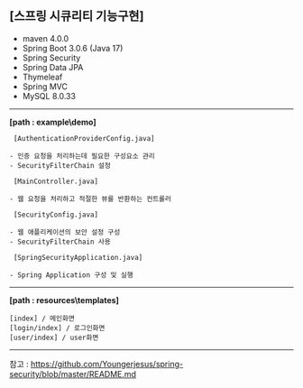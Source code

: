 [스프링 시큐리티 기능구현] 
------
- maven 4.0.0
- Spring Boot 3.0.6 (Java 17)
- Spring Security
- Spring Data JPA
- Thymeleaf
- Spring MVC
- MySQL 8.0.33

------
**[path : example\demo\]**
<pre><code> [AuthenticationProviderConfig.java]

- 인증 요청을 처리하는데 필요한 구성요소 관리
- SecurityFilterChain 설정
</pre></code>

<pre><code> [MainController.java]

- 웹 요청을 처리하고 적절한 뷰를 반환하는 컨트롤러
</pre></code>

<pre><code> [SecurityConfig.java]

- 웹 애플리케이션의 보안 설정 구성
- SecurityFilterChain 사용
</pre></code>

<pre><code> [SpringSecurityApplication.java]

- Spring Application 구성 및 실행
</pre></code>

------
**[path : resources\templates\]**
<pre><code>[index] / 메인화면
[login/index] / 로그인화면
[user/index] / user화면
</pre></code>

-------
참고 : https://github.com/Youngerjesus/spring-security/blob/master/README.md

